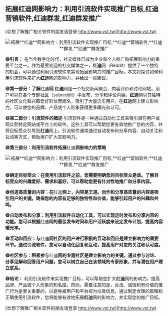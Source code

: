 ## **拓展**红迪**网影响力：利用引流软件实现推广目标,**红迪**营销软件,**红迪**群发,**红迪**群发推广**

[😍想了解推广相关软件的朋友请登录 http://www.vst.tw](http://www.vst.tw)

 <center><img src="https://vst.tw/MP4/tuiguang/png/2.png" alt="拓展**红迪**网影响力：利用引流软件实现推广目标,**红迪**营销软件,**红迪**群发,**红迪**群发推广"></center>

**😄引言：**
在当今数字化时代，社交媒体已成为企业和个人推广和拓展影响力的重要平台之一。作为最受欢迎的社交媒体之一，**红迪**网（Reddit）提供了一个独特的机会，可以通过利用引流软件来实现拓展影响力的推广目标。本文将探讨如何利用引流软件来扩大**红迪**网的影响力，并给出一些建议。

**😄第一部分：了解**红迪**网**
**红迪**网是一个社交新闻聚合、内容评价和讨论网站，用户可以在各个专题社区（subreddit）中发布、分享和评论内容。**红迪**网以其独特的社区文化和兴趣爱好群体而闻名，吸引了大量忠实用户。在**红迪**网上建立影响力，可以使您的品牌、产品或个人形象获得更多曝光和认可。

**😄第二部分：引流软件的概述**
引流软件是一种通过自动化工具来吸引潜在用户或观众到特定网站或平台上的软件。这些工具可以帮助您更有效地推广您的内容，并将目标受众引导到**红迪**网上。引流软件通常通过自动发布和分享内容、自动关注和互动等方式，帮助用户扩大其影响力。

**😄第三部分：利用引流软件拓展**红迪**网影响力的策略**

 <center><img src="https://vst.tw/MP4/tuiguang/png/0.png" alt="拓展**红迪**网影响力：利用引流软件实现推广目标,**红迪**营销软件,**红迪**群发,**红迪**群发推广"></center>

**😄确定目标受众：在使用引流软件之前，您需要明确您的目标受众是谁。了解目标受众的兴趣爱好、需求和喜好，可以帮助您更有针对性地推广和分享内容。**

**😄创造高质量的内容：在**红迪**网上，内容是王道。创作和分享高质量的内容是吸引用户的关键。确保您的内容有足够的独特性和价值，能够引起用户的兴趣和共鸣。**

**😄自动发布和分享：利用引流软件自动化工具，可以实现定时发布和分享内容的功能。您可以根据**红迪**网的最佳发布时间和用户活跃度来设定发布计划，提高内容曝光率。**

**😄互动和回应：与**红迪**网社区的用户进行积极的互动和回应是建立影响力的重要环节。通过引流软件，您可以自动化回复和互动，提高用户对您的关注和认可度。**

**😄社区参与：积极参与**红迪**网的专题社区是建立影响力的关键。通过参与讨论、分享见解和回答用户问题，您可以树立自己在该领域的专家形象，并与潜在用户建立联系。**

**😄结论：**
利用引流软件来实现推广目标，可以帮助您扩大**红迪**网的影响力，提高品牌、产品或个人形象的知名度。然而，需要注意的是，合法、诚信和有价值的推广行为是至关重要的，以避免被用户和平台视为垃圾信息。通过制定合理的策略和正确使用引流软件，您将能够有效地拓展**红迪**网的影响力，并实现您的推广目标。

[😍想了解推广相关软件的朋友请登录 http://www.vst.tw](http://www.vst.tw)



